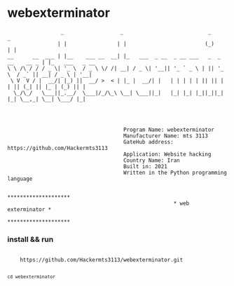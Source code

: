 # webexterminator



                     _                  _                           _                _
                    | |                | |                         (_)              | |
    __      __  ___ | |__    ___ __  __| |_   ___  _ __  _ __ ___   _  _ __    __ _ | |_   ___   _ __
    \ \ /\ / / / _ \| '_ \  / _ \ \/ /| __| / _ \| '__|| '_ ` _ \ | || '_ \  / _` || __| / _ \ | '__|
     \ V  V / |  __/| |_) ||  __/ >  < | |_ |  __/| |   | | | | | || || | | || (_| || |_ | (_) || |
      \_/\_/   \___||_.__/  \___|/_/\_\ \__| \___||_|   |_| |_| |_||_||_| |_| \__,_| \__| \___/ |_|




                                         Program Name: webexterminator
                                         Manufacturer Name: mts 3113
                                         GateHub address: https://github.com/Hackermts3113
                                         Application: Website hacking
                                         Country Name: Iran
                                         Built in: 2021
                                         Written in the Python programming language

                                                         ********************
                                                         * web exterminator *
                                                         ********************

 
 
</pre>
 
### install && run ###
  <code>
    https://github.com/Hackermts3113/webexterminator.git
  
    cd webexterminator
</code>
